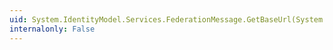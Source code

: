 ```yaml
---
uid: System.IdentityModel.Services.FederationMessage.GetBaseUrl(System.Uri)
internalonly: False
---
```

